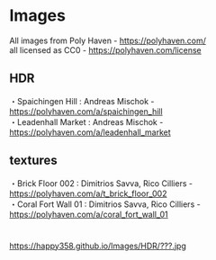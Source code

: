 # Images
  
All images from Poly Haven - https://polyhaven.com/  
all licensed as CC0 - https://polyhaven.com/license  
  
## HDR
・Spaichingen Hill : Andreas Mischok - https://polyhaven.com/a/spaichingen_hill  
・Leadenhall Market : Andreas Mischok - https://polyhaven.com/a/leadenhall_market  
  
## textures
・Brick Floor 002 : Dimitrios Savva, Rico Cilliers - https://polyhaven.com/a/t_brick_floor_002  
・Coral Fort Wall 01 : Dimitrios Savva, Rico Cilliers - https://polyhaven.com/a/coral_fort_wall_01  
  
# 
https://happy358.github.io/Images/HDR/???.jpg  
